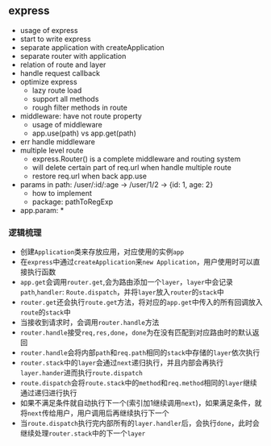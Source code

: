 ## express
* usage of express
* start to write express
* separate application with createApplication
* separate router with application
* relation of route and layer
* handle request callback
* optimize express
  * lazy route load
  * support all methods
  * rough filter methods in route
* middleware: have not route property
  * usage of middleware
  * app.use(path) vs app.get(path)
* err handle middleware
* multiple level route
  * express.Router() is a complete middleware and routing system 
  * will delete certain part of req.url when handle multiple route
  * restore req.url when back app.use
* params in path: /user/:id/:age -> /user/1/2 -> {id: 1, age: 2}
  * how to implement
  * package: pathToRegExp
* app.param: 
  * 
### 逻辑梳理
* 创建`Application`类来存放应用，对应使用的实例`app`
* 在`express`中通过`createApplication`来`new Application`，用户使用时可以直接执行函数
* `app.get`会调用`router.get`,会为路由添加一个`layer`，`layer`中会记录`path`,`handler`: `Route.dispatch`，并将`layer`放入`router`的`stack`中
* `router.get`还会执行`route.get`方法，将对应的`app.get`中传入的所有回调放入`route`的`stack`中
* 当接收到请求时，会调用`router.handle`方法
* `router.handle`接受`req,res,done`，`done`为在没有匹配到对应路由时的默认返回
* `router.handle`会将内部`path`和`req.path`相同的`stack`中存储的`layer`依次执行
* `router.stack`中的`layer`会通过`next`递归执行，并且内部会再执行`layer.hander`进而执行`route.dispatch`
* `route.dispatch`会将`route.stack`中的`method`和`req.method`相同的`layer`继续通过递归进行执行
* 如果不满足条件就自动执行下一个(索引加1继续调用`next`)，如果满足条件，就将`next`传给用户，用户调用后再继续执行下一个
* 当`route.dispatch`执行完内部所有的`layer.handler`后，会执行`done`，此时会继续处理`router.stack`中的下一个`layer`
